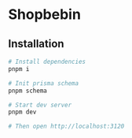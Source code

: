 # Shopbebin

## Installation

```sh
# Install dependencies
pnpm i

# Init prisma schema
pnpm schema

# Start dev server
pnpm dev

# Then open http://localhost:3120
```

